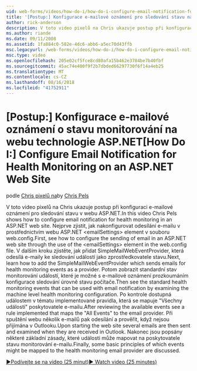 ```yaml
---
uid: web-forms/videos/how-do-i/how-do-i-configure-email-notification-for-health-monitoring-on-an-aspnet-web-site
title: '[Postup:] Konfigurace e-mailové oznámení pro sledování stavu na webu ASP.NET | Dokumentace Microsoftu'
author: rick-anderson
description: V toto video pixelů na Chris ukazuje postup při konfiguraci e-mailové oznámení pro sledování stavu v webu ASP.NET. Nejdříve si projděte postupy konfigurace zasílání e...
ms.author: riande
ms.date: 09/11/2008
ms.assetid: 1fa884c0-582e-4dc6-abb6-a5ec70d43ffb
msc.legacyurl: /web-forms/videos/how-do-i/how-do-i-configure-email-notification-for-health-monitoring-on-an-aspnet-web-site
msc.type: video
ms.openlocfilehash: 205e02cf5fce8cd80afa15b462e3784be7b40fbf
ms.sourcegitcommit: 45ac74e400f9f2b7dbded66297730f6f14a4eb25
ms.translationtype: MT
ms.contentlocale: cs-CZ
ms.lasthandoff: 08/16/2018
ms.locfileid: "41752911"
---
```

<a name="how-do-i-configure-email-notification-for-health-monitoring-on-an-aspnet-web-site"></a><span data-ttu-id="94093-104">[Postup:] Konfigurace e-mailové oznámení o stavu monitorování na webu technologie ASP.NET</span><span class="sxs-lookup"><span data-stu-id="94093-104">[How Do I:] Configure Email Notification for Health Monitoring on an ASP.NET Web Site</span></span>
====================
<span data-ttu-id="94093-105">podle [Chris pixelů na](https://twitter.com/chrispels)</span><span class="sxs-lookup"><span data-stu-id="94093-105">by [Chris Pels](https://twitter.com/chrispels)</span></span>

<span data-ttu-id="94093-106">V toto video pixelů na Chris ukazuje postup při konfiguraci e-mailové oznámení pro sledování stavu v webu ASP.NET.</span><span class="sxs-lookup"><span data-stu-id="94093-106">In this video Chris Pels shows how to configure email notification for health monitoring in an ASP.NET web site.</span></span> <span data-ttu-id="94093-107">Nejprve zjistit, jak nakonfigurovat odesílání e-mailu v prostřednictvím webu ASP.NET &lt;emailSettings&gt; element v souboru web.config.</span><span class="sxs-lookup"><span data-stu-id="94093-107">First, see how to configure the sending of email in an ASP.NET web site through the use of the &lt;emailSettings&gt; element in the web.config file.</span></span> <span data-ttu-id="94093-108">V dalším kroku zjistěte, jak přidat SimpleMailWebEventProvider, která odesílá e-maily ke sledování událostí jako zprostředkovatele stavu.</span><span class="sxs-lookup"><span data-stu-id="94093-108">Next, learn how to add the SimpleMailWebEventProvider which sends emails for health monitoring events as a provider.</span></span> <span data-ttu-id="94093-109">Potom zobrazit standardní stav monitorování událostí, které je možné s e-mailové oznámení prozkoumáním konfigurace sledování úrovně stavu počítače.</span><span class="sxs-lookup"><span data-stu-id="94093-109">Then see the standard health monitoring events that can be used with email notification by examining the machine level health monitoring configuration.</span></span> <span data-ttu-id="94093-110">Po kontrole dostupná událostem v tématu implementované pravidla, která se mapuje "Všechny události" poskytovatele e-mailu.</span><span class="sxs-lookup"><span data-stu-id="94093-110">After reviewing the available events see a rule implemented that maps the "All Events" to the email provider.</span></span> <span data-ttu-id="94093-111">Při spuštění webu několik e-mailů pak odesílání a prověřit, když nejsou přijímána v Outlooku.</span><span class="sxs-lookup"><span data-stu-id="94093-111">Upon starting the web site several emails are then sent and examined when they are received in Outlook.</span></span> <span data-ttu-id="94093-112">Nakonec jsou popsány některé základní zásady, které události může mapovat na poskytovatele stavu monitorování e-mailu.</span><span class="sxs-lookup"><span data-stu-id="94093-112">Finally, some basic principles of which events might be mapped to the health monitoring email provider are discussed.</span></span>

[<span data-ttu-id="94093-113">&#9654;Podívejte se na video (25 minut)</span><span class="sxs-lookup"><span data-stu-id="94093-113">&#9654; Watch video (25 minutes)</span></span>](https://channel9.msdn.com/Blogs/ASP-NET-Site-Videos/how-do-i-configure-email-notification-for-health-monitoring-on-an-aspnet-web-site)
